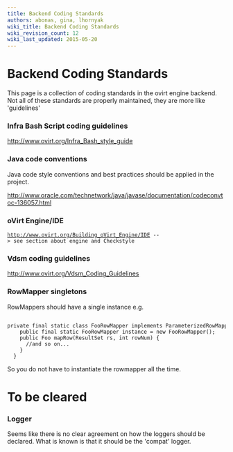 ```yaml
---
title: Backend Coding Standards
authors: abonas, gina, lhornyak
wiki_title: Backend Coding Standards
wiki_revision_count: 12
wiki_last_updated: 2015-05-20
---
```


# Backend Coding Standards

This page is a collection of coding standards in the ovirt engine backend. Not all of these standards are properly maintained, they are more like 'guidelines'

### Infra Bash Script coding guidelines

<http://www.ovirt.org/Infra_Bash_style_guide>

### Java code conventions

Java code style conventions and best practices should be applied in the project.

<http://www.oracle.com/technetwork/java/javase/documentation/codeconvtoc-136057.html>

### oVirt Engine/IDE

[`http://www.ovirt.org/Building_oVirt_Engine/IDE`](http://www.ovirt.org/Building_oVirt_Engine/IDE)` --> see section about engine and Checkstyle`

### Vdsm coding guidelines

<http://www.ovirt.org/Vdsm_Coding_Guidelines>

### RowMapper singletons

RowMappers should have a single instance e.g.

      private final static class FooRowMapper implements ParameterizedRowMapper`<Foo>` {
        public final static FooRowMapper instance = new FooRowMapper();
        public Foo mapRow(ResultSet rs, int rowNum) {
          //and so on...
        }
      }

So you do not have to instantiate the rowmapper all the time.

# To be cleared

### Logger

Seems like there is no clear agreement on how the loggers should be declared. What is known is that it should be the 'compat' logger.
